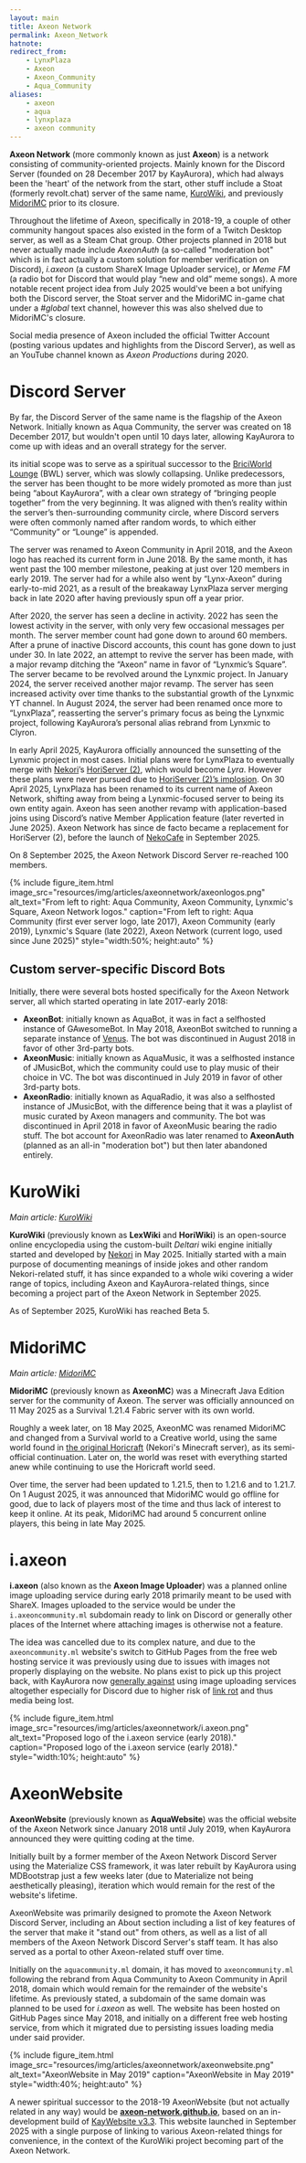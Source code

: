```yaml
---
layout: main
title: Axeon Network
permalink: Axeon_Network
hatnote:
redirect_from:
    - LynxPlaza
    - Axeon
    - Axeon_Community
    - Aqua_Community
aliases:
    - axeon
    - aqua
    - lynxplaza
    - axeon community
---
```

**Axeon Network** (more commonly known as just **Axeon**) is a network consisting of community-oriented projects. Mainly known for the Discord Server (founded on 28 December 2017 by KayAurora), which had always been the 'heart' of the network from the start, other stuff include a Stoat (formerly revolt.chat) server of the same name, [KuroWiki](KuroWiki), and previously [MidoriMC](MidoriMC) prior to its closure.

Throughout the lifetime of Axeon, specifically in 2018-19, a couple of other community hangout spaces also existed in the form of a Twitch Desktop server, as well as a Steam Chat group. Other projects planned in 2018 but never actually made include *AxeonAuth* (a so-called "moderation bot" which is in fact actually a custom solution for member verification on Discord), *i.axeon* (a custom ShareX Image Uploader service), or *Meme FM* (a radio bot for Discord that would play “new and old” meme songs).
A more notable recent project idea from July 2025 would've been a bot unifying both the Discord server, the Stoat server and the MidoriMC in-game chat under a *#global* text channel, however this was also shelved due to MidoriMC's closure.

Social media presence of Axeon included the official Twitter Account (posting various updates and highlights from the Discord Server), as well as an YouTube channel known as *Axeon Productions* during 2020.

# Discord Server
By far, the Discord Server of the same name is the flagship of the Axeon Network.
Initially known as Aqua Community, the server was created on 18 December 2017, but wouldn't open until 10 days later, allowing KayAurora to come up with ideas and an overall strategy for the server.

its initial scope was to serve as a spiritual successor to the [BriciWorld Lounge](BriciWorld_Lounge) (BWL) server, which was slowly collapsing. Unlike predecessors, the server has been thought to be more widely promoted as more than just being “about KayAurora”, with a clear own strategy of “bringing people together” from the very beginning. It was aligned with then’s reality within the server’s then-surrounding community circle, where Discord servers were often commonly named after random words, to which either “Community” or “Lounge” is appended.

The server was renamed to Axeon Community in April 2018, and the Axeon logo has reached its current form in June 2018. By the same month, it has went past the 100 member milestone, peaking at just over 120 members in early 2019. The server had for a while also went by “Lynx-Axeon” during early-to-mid 2021, as a result of the breakaway LynxPlaza server merging back in late 2020 after having previously spun off a year prior.

After 2020, the server has seen a decline in activity. 2022 has seen the lowest activity in the server, with only very few occasional messages per month. The server member count had gone down to around 60 members. After a prune of inactive Discord accounts, this count has gone down to just under 30.
In late 2022, an attempt to revive the server has been made, with a major revamp ditching the “Axeon” name in favor of “Lynxmic’s Square”. The server became to be revolved around the Lynxmic project. In January 2024, the server received another major revamp. The server has seen increased activity over time thanks to the substantial growth of the Lynxmic YT channel. In August 2024, the server had been renamed once more to “LynxPlaza”, reasserting the server's primary focus as being the Lynxmic project, following KayAurora’s personal alias rebrand from Lynxmic to Clyron.

In early April 2025, KayAurora officially announced the sunsetting of the Lynxmic project in most cases. Initial plans were for LynxPlaza to eventually merge with [Nekori](Nekori)’s [HoriServer (2)](HoriServer_(2)), which would become *Lyra*. However these plans were never pursued due to [HoriServer (2)’s implosion](April_2025_HoriServer_(2)_Incident).
On 30 April 2025, LynxPlaza has been renamed to its current name of Axeon Network, shifting away from being a Lynxmic-focused server to being its own entity again. Axeon has seen another revamp with application-based joins using Discord’s native Member Application feature (later reverted in June 2025).
Axeon Network has since de facto became a replacement for HoriServer (2), before the launch of [NekoCafe](NekoCafe) in September 2025.

On 8 September 2025, the Axeon Network Discord Server re-reached 100 members.

<div class="container">
    {% include figure_item.html 
        image_src="resources/img/articles/axeonnetwork/axeonlogos.png" 
        alt_text="From left to right: Aqua Community, Axeon Community, Lynxmic's Square, Axeon Network logos." 
        caption="From left to right: Aqua Community (first ever server logo, late 2017), Axeon Community (early 2019), Lynxmic's Square (late 2022), Axeon Network (current logo, used since June 2025)"
        style="width:50%; height:auto" %}
</div>

## Custom server-specific Discord Bots
Initially, there were several bots hosted specifically for the Axeon Network server, all which started operating in late 2017-early 2018:

- **AxeonBot**: initially known as AquaBot, it was in fact a selfhosted instance of GAwesomeBot. In May 2018, AxeonBot switched to running a separate instance of [Venus](Venus). The bot was discontinued in August 2018 in favor of other 3rd-party bots.
- **AxeonMusic**: initially known as AquaMusic, it was a selfhosted instance of JMusicBot, which the community could use to play music of their choice in VC. The bot was discontinued in July 2019 in favor of other 3rd-party bots.
- **AxeonRadio**: initially known as AquaRadio, it was also a selfhosted instance of JMusicBot, with the difference being that it was a playlist of music curated by Axeon managers and community. The bot was discontinued in April 2018 in favor of AxeonMusic bearing the radio stuff. The bot account for AxeonRadio was later renamed to **AxeonAuth** (planned as an all-in "moderation bot") but then later abandoned entirely.

# KuroWiki
*Main article: [KuroWiki](KuroWiki)*

**KuroWiki** (previously known as **LexWiki** and **HoriWiki**) is an open-source online encyclopedia using the custom-built *Deltari* wiki engine initially started and developed by [Nekori](Nekori) in May 2025.
Initially started with a main purpose of documenting meanings of inside jokes and other random Nekori-related stuff, it has since expanded to a whole wiki covering a wider range of topics, including Axeon and KayAurora-related things, since becoming a project part of the Axeon Network in September 2025.

As of September 2025, KuroWiki has reached Beta 5.

# MidoriMC
*Main article: [MidoriMC](MidoriMC)*

**MidoriMC** (previously known as **AxeonMC**) was a Minecraft Java Edition server for the community of Axeon. The server was officially announced on 11 May 2025 as a Survival 1.21.4 Fabric server with its own world.

Roughly a week later, on 18 May 2025, AxeonMC was renamed MidoriMC and changed from a Survival world to a Creative world, using the same world found in [the original Horicraft](Horicraft) (Nekori's Minecraft server), as its semi-official continuation. Later on, the world was reset with everything started anew while continuing to use the Horicraft world seed.

Over time, the server had been updated to 1.21.5, then to 1.21.6 and to 1.21.7. On 1 August 2025, it was announced that MidoriMC would go offline for good, due to lack of players most of the time and thus lack of interest to keep it online. At its peak, MidoriMC had around 5 concurrent online players, this being in late May 2025.

# i.axeon
**i.axeon** (also known as the **Axeon Image Uploader**) was a planned online image uploading service during early 2018 primarily meant to be used with ShareX. Images uploaded to the service would be under the `i.axeoncommunity.ml` subdomain ready to link on Discord or generally other places of the Internet where attaching images is otherwise not a feature.

The idea was cancelled due to its complex nature, and due to the `axeoncommunity.ml` website's switch to GitHub Pages from the free web hosting service it was previously using due to issues with images not properly displaying on the website.
No plans exist to pick up this project back, with KayAurora now [generally against](https://archive.ph/OWZN2) using image uploading services altogether especially for Discord due to higher risk of [link rot](http://en.wikipedia.org/wiki/Link_rot) and thus media being lost.

   <div class="container">
    {% include figure_item.html 
        image_src="resources/img/articles/axeonnetwork/i.axeon.png" 
        alt_text="Proposed logo of the i.axeon service (early 2018)." 
        caption="Proposed logo of the i.axeon service (early 2018)."
        style="width:10%; height:auto" %}
</div>

# AxeonWebsite
**AxeonWebsite** (previously known as **AquaWebsite**) was the official website of the Axeon Network since January 2018 until July 2019, when KayAurora announced they were quitting coding at the time.

Initially built by a former member of the Axeon Network Discord Server using the Materialize CSS framework, it was later rebuilt by KayAurora using MDBootstrap just a few weeks later (due to Materialize not being aesthetically pleasing), iteration which would remain for the rest of the website's lifetime.

AxeonWebsite was primarily designed to promote the Axeon Network Discord Server, including an About section including a list of key features of the server that make it "stand out" from others, as well as a list of all members of the Axeon Network Discord Server's staff team. It has also served as a portal to other Axeon-related stuff over time.

Initially on the `aquacommunity.ml` domain, it has moved to `axeoncommunity.ml` following the rebrand from Aqua Community to Axeon Community in April 2018, domain which would remain for the remainder of the website's lifetime. As previously stated, a subdomain of the same domain was planned to be used for *i.axeon* as well.
The website has been hosted on GitHub Pages since May 2018, and initially on a different free web hosting service, from which it migrated due to persisting issues loading media under said provider.

   <div class="container">
    {% include figure_item.html 
        image_src="resources/img/articles/axeonnetwork/axeonwebsite.png" 
        alt_text="AxeonWebsite in May 2019" 
        caption="AxeonWebsite in May 2019"
        style="width:40%; height:auto" %}
</div>

A newer spiritual successor to the 2018-19 AxeonWebsite (but not actually related in any way) would be [**axeon-network.github.io**](http://axeon-network.github.io), based on an in-development build of [KayWebsite v3.3](KayWebsite). This website launched in September 2025 with a single purpose of linking to various Axeon-related things for convenience, in the context of the KuroWiki project becoming part of the Axeon Network.
